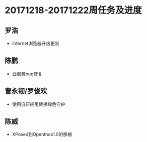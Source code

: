 # 20171218-20171222周任务及进度

## 罗浩
- Internet浏览器升级更新

## 陈鹏
- 云服务bug修复

## 曹永韧/罗俊欢
- 使用自研应用替换绿色守护

## 陈威
- XPosed到Openthos1.0的移植
